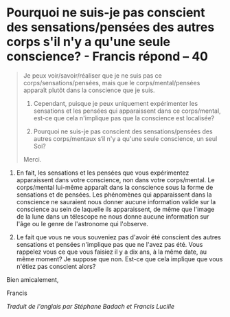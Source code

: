 # Pourquoi ne suis-je pas conscient des sensations/pensées des autres corps s'il n'y a qu'une seule conscience? - Francis répond – 40

>Je peux voir/savoir/réaliser que je ne suis pas ce corps/sensations/pensées, mais que le corps/mental/pensées apparaît plutôt dans la conscience que je suis.
>
>1. Cependant, puisque je peux uniquement expérimenter les sensations et les pensées qui apparaissent dans ce corps/mental, est-ce que cela n'implique pas que la conscience est localisée?
>
>2. Pourquoi ne suis-je pas conscient des sensations/pensées des autres corps/mentaux s‘il n'y a qu'une seule conscience, un seul Soi?
>
>Merci.

1. En fait, les sensations et les pensées que vous expérimentez apparaissent dans votre conscience, non dans votre corps/mental. Le corps/mental lui-même apparaît dans la conscience sous la forme de sensations et de pensées. Les phénomènes qui apparaissent dans la conscience ne sauraient nous donner aucune information valide sur la conscience au sein de laquelle ils apparaissent, de même que l'image de la lune dans un télescope ne nous donne aucune information sur l'âge ou le genre de l'astronome qui l'observe.

2. Le fait que vous ne vous souveniez pas d'avoir été conscient des autres sensations et pensées n'implique pas que ne l'avez pas été. Vous rappelez vous ce que vous faisiez il y a dix ans, à la même date, au même moment? Je suppose que non. Est-ce que cela implique que vous n'étiez pas conscient alors?

Bien amicalement,

Francis

_Traduit de l'anglais par Stéphane Badach et Francis Lucille_

